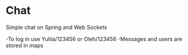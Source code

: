 # Chat

Simple chat on Spring and Web Sockets

-To log in use Yuliia/123456 or Oleh/123456
-Messages and users are stored in maps

